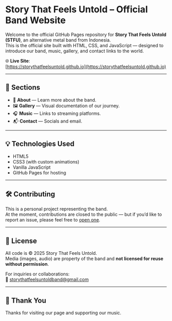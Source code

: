 # Story That Feels Untold – Official Band Website

Welcome to the official GitHub Pages repository for **Story That Feels Untold (STFU)**, an alternative metal band from Indonesia.  
This is the official site built with HTML, CSS, and JavaScript — designed to introduce our band, music, gallery, and contact links to the world.

🌐 **Live Site**:  
[https://storythatfeelsuntold.github.io](https://storythatfeelsuntold.github.io)

---

## 📖 Sections

- 🎸 **About** — Learn more about the band.
- 🖼️ **Gallery** — Visual documentation of our journey.
- 🎧 **Music** — Links to streaming platforms.
- 📬 **Contact** — Socials and email.

---

## 💡 Technologies Used

- HTML5  
- CSS3 (with custom animations)  
- Vanilla JavaScript  
- GitHub Pages for hosting

---

## 🛠️ Contributing

This is a personal project representing the band.  
At the moment, contributions are closed to the public — but if you’d like to report an issue, please feel free to [open one](https://github.com/storythatfeelsuntold/storythatfeelsuntold.github.io/issues).

---

## 📜 License

All code is © 2025 Story That Feels Untold.  
Media (images, audio) are property of the band and **not licensed for reuse without permission**.

For inquiries or collaborations:  
📧 [storythatfeelsuntoldband@gmail.com](mailto:storythatfeelsuntoldband@gmail.com)

---

## 🙌 Thank You

Thanks for visiting our page and supporting our music.
